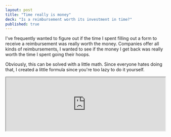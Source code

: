```yaml
---
layout: post
title: "Time really is money"
deck: "Is a reimbursement worth its investment in time?"
published: true
---
```


I've frequently wanted to figure out if the time I spent filling out a form to
receive a reimbursement was really worth the money. Companies offer all kinds of
reimbursements, I wanted to see if the money I get back was really worth the
time I spent going their hoops.

Obviously, this can be solved with a little math. Since everyone hates doing
that, I created a little formula since you're too lazy to do it yourself.

<div class="iframe">
<iframe width="100%" height="170" src="http://instacalc.com/release/build547a/embed.html?c=V2FnZSA9ICQxMS43NXxUaW1lID0gMTB8UmVpbWJ1cnNlbWVudCA9ICQ1fFRhc2tfVmFsdWUgPSAkdGltZSAqIChXYWdlIC8gNjApIC8vIERvaW5nIHRoZSB0YXNrIGNvbnN1bWVzIHRoaXMgbXVjaCBtb25leXxBY3R1YWxfQmVuZWZpdCA9ICRyZWltYnVyc2VtZW50IC0gdGFza192YWx1ZSAvLyBZb3VyIGFjdHVhbCBiZW5lZml0IGFmdGVyIHRpbWUgc3BlbnQ&s=ssshh" style="max-width: 620px;">&nbsp;</iframe>
</div>
